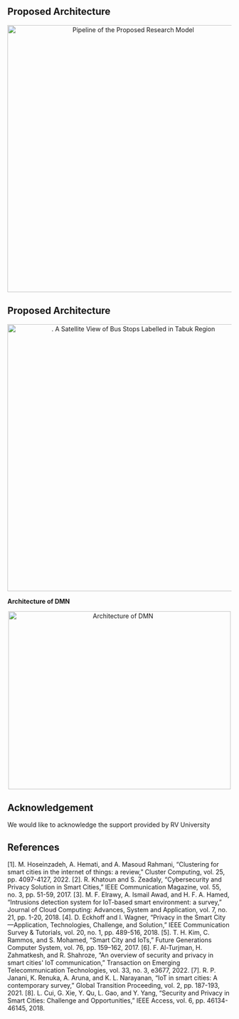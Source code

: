 



## Proposed Architecture 
<p align="center">
<img src="https://github.com/nrmkarthi/DMN/1.png" alt="Pipeline of the Proposed Research Model" width="550" height="600">
</p>




## Proposed Architecture 
<p align="center">
<img src="https://github.com/nrmkarthi/DMN/2.png" alt=". A Satellite View of Bus Stops Labelled in Tabuk Region" width="550" height="600">
</p>




  <b>Architecture of DMN</b>
  
  <p align="center">
  <img src="https://github.com/nrmkarthi/DMN/3.png" alt="Architecture of DMN" width="500" height="400">
  </p>
  
 


## Acknowledgement
We would like to acknowledge the support provided by RV  University 

## References
[1].	M. Hoseinzadeh, A. Hemati, and A. Masoud Rahmani, “Clustering for smart cities in the internet of things: a review,” Cluster Computing, vol. 25, pp. 4097-4127, 2022.
[2].	R. Khatoun and S. Zeadaly, “Cybersecurity and Privacy Solution in Smart Cities,” IEEE Communication Magazine, vol. 55, no. 3, pp. 51-59, 2017.
[3].	M. F. Elrawy, A. Ismail Awad, and H. F. A. Hamed, “Intrusions detection system for IoT-based smart environment: a survey,” Journal of Cloud Computing: Advances, System and Application, vol. 7, no. 21, pp. 1-20, 2018.
[4].	D. Eckhoff and I. Wagner, “Privacy in the Smart City—Application, Technologies, Challenge, and Solution,” IEEE Communication Survey & Tutorials, vol. 20, no. 1, pp. 489-516, 2018.
[5].	T. H. Kim, C. Rammos, and S. Mohamed, “Smart City and IoTs,” Future Generations Computer System, vol. 76, pp. 159–162, 2017.
[6].	F. Al-Turjman, H. Zahmatkesh, and R. Shahroze, “An overview of security and privacy in smart cities' IoT communication,” Transaction on Emerging Telecommunication Technologies, vol. 33, no. 3, e3677, 2022.
[7].	R. P. Janani, K. Renuka, A. Aruna, and K. L. Narayanan, “IoT in smart cities: A contemporary survey,” Global Transition Proceeding, vol. 2, pp. 187-193, 2021.
[8].	L. Cui, G. Xie, Y. Qu, L. Gao, and Y. Yang, “Security and Privacy in Smart Cities: Challenge and Opportunities,” IEEE Access, vol. 6, pp. 46134-46145, 2018.
